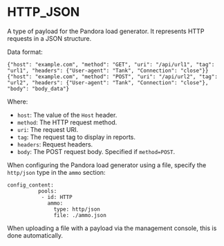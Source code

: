 # HTTP_JSON

A type of payload for the Pandora load generator. It represents HTTP requests in a JSON structure.

Data format:

```
{"host": "example.com", "method": "GET", "uri": "/api/url1", "tag": "url1", "headers": {"User-agent": "Tank", "Connection": "close"}}
{"host": "example.com", "method": "POST", "uri": "/api/url2", "tag": "url2", "headers": {"User-agent": "Tank", "Connection": "close"}, "body": "body_data"}
```

Where:

* `host`: The value of the `Host` header.
* `method`: The HTTP request method.
* `uri`: The request URI.
* `tag`: The request tag to display in reports.
* `headers`: Request headers.
* `body`: The POST request body. Specified if `method=POST`.

When configuring the Pandora load generator using a file, specify the `http/json` type in the `ammo` section:

```
config_content:
          pools:
           - id: HTTP
             ammo:
               type: http/json
               file: ./ammo.json
```

When uploading a file with a payload via the management console, this is done automatically.